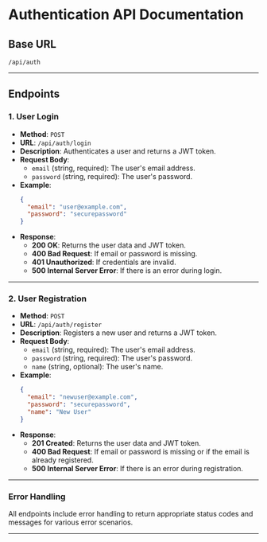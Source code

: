 # Authentication API Documentation

## Base URL
```
/api/auth
```

---

## Endpoints

### 1. User Login
- **Method**: `POST`
- **URL**: `/api/auth/login`
- **Description**: Authenticates a user and returns a JWT token.
- **Request Body**:
  - `email` (string, required): The user's email address.
  - `password` (string, required): The user's password.
- **Example**:
  ```json
  {
    "email": "user@example.com",
    "password": "securepassword"
  }
  ```
- **Response**:
  - **200 OK**: Returns the user data and JWT token.
  - **400 Bad Request**: If email or password is missing.
  - **401 Unauthorized**: If credentials are invalid.
  - **500 Internal Server Error**: If there is an error during login.

---

### 2. User Registration
- **Method**: `POST`
- **URL**: `/api/auth/register`
- **Description**: Registers a new user and returns a JWT token.
- **Request Body**:
  - `email` (string, required): The user's email address.
  - `password` (string, required): The user's password.
  - `name` (string, optional): The user's name.
- **Example**:
  ```json
  {
    "email": "newuser@example.com",
    "password": "securepassword",
    "name": "New User"
  }
  ```
- **Response**:
  - **201 Created**: Returns the user data and JWT token.
  - **400 Bad Request**: If email or password is missing or if the email is already registered.
  - **500 Internal Server Error**: If there is an error during registration.

---

### Error Handling
All endpoints include error handling to return appropriate status codes and messages for various error scenarios.

---

